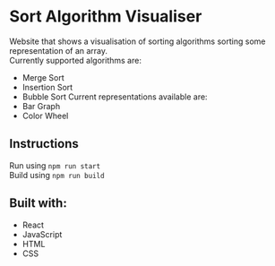 # Sort Algorithm Visualiser

Website that shows a visualisation of sorting algorithms sorting some representation of an array.  
Currently supported algorithms are:
- Merge Sort
- Insertion Sort
- Bubble Sort
Current representations available are:  
- Bar Graph
- Color Wheel

## Instructions
Run using `npm run start`  
Build using `npm run build`

## Built with:  
- React
- JavaScript
- HTML
- CSS
